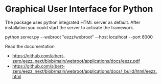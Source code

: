 Graphical User Interface for Python
===================================

The package uses python integrated HTML server as default. 
After installation you could start the server to activate the framework.

python server.py --webroot "eezz/webroot" --host localhost --port 8000

Read the documentation 

- https://github.com/albert-zero/eezz_next/blob/main/webroot/applications/docs/eezz.pdf
- https://github.com/albert-zero/eezz_next/blob/main/webroot/applications/docs/_build/html/eezz.html

